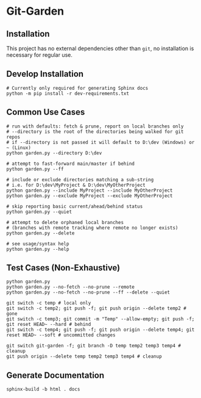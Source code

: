 # Git-Garden

## Installation

This project has no external dependencies other than `git`, no installation is necessary for regular use.

## Develop Installation

```
# Currently only required for generating Sphinx docs
python -m pip install -r dev-requirements.txt
```

## Common Use Cases

```
# run with defaults: fetch & prune, report on local branches only
# --directory is the root of the directories being walked for git repos
# if --directory is not passed it will default to D:\dev (Windows) or ~ (Linux)
python garden.py --directory D:\dev

# attempt to fast-forward main/master if behind
python garden.py --ff

# include or exclude directories matching a sub-string
# i.e. for D:\dev\MyProject & D:\dev\MyOtherProject
python garden.py --include MyProject --include MyOtherProject
python garden.py --exclude MyProject --exclude MyOtherProject

# skip reporting basic current/ahead/behind status
python garden.py --quiet

# attempt to delete orphaned local branches
# (branches with remote tracking where remote no longer exists)
python garden.py --delete

# see usage/syntax help
python garden.py --help
```

## Test Cases (Non-Exhaustive)

```
python garden.py
python garden.py --no-fetch --no-prune --remote
python garden.py --no-fetch --no-prune --ff --delete --quiet

git switch -c temp # local only
git switch -c temp2; git push -f; git push origin --delete temp2 # gone
git switch -c temp3; git commit -m "Temp" --allow-empty; git push -f; git reset HEAD~ --hard # behind
git switch -c temp4; git push -f; git push origin --delete temp4; git reset HEAD~ --soft # uncommitted changes

git switch git-garden -f; git branch -D temp temp2 temp3 temp4 # cleanup
git push origin --delete temp temp2 temp3 temp4 # cleanup
```

## Generate Documentation

```
sphinx-build -b html . docs
```
